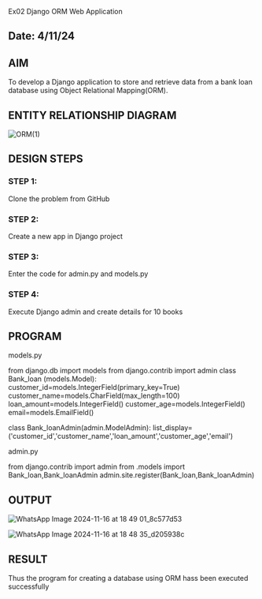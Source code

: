  Ex02 Django ORM Web Application
## Date: 4/11/24

## AIM
To develop a Django application to store and retrieve data from a bank loan database using Object Relational Mapping(ORM).

## ENTITY RELATIONSHIP DIAGRAM

![ORM(1)](https://github.com/user-attachments/assets/7303c463-2f53-4434-86e5-632330b17617)

## DESIGN STEPS

### STEP 1:
Clone the problem from GitHub

### STEP 2:
Create a new app in Django project

### STEP 3:
Enter the code for admin.py and models.py

### STEP 4:
Execute Django admin and create details for 10 books

## PROGRAM
 models.py

  
  from django.db import models
from django.contrib import admin
class Bank_loan (models.Model):
    customer_id=models.IntegerField(primary_key=True)
    customer_name=models.CharField(max_length=100)
    loan_amount=models.IntegerField()
    customer_age=models.IntegerField()
    email=models.EmailField()

class Bank_loanAdmin(admin.ModelAdmin):
    list_display=('customer_id','customer_name','loan_amount','customer_age','email')


    
admin.py


 from django.contrib import admin
from .models import Bank_loan,Bank_loanAdmin
admin.site.register(Bank_loan,Bank_loanAdmin)


## OUTPUT

![WhatsApp Image 2024-11-16 at 18 49 01_8c577d53](https://github.com/user-attachments/assets/d4fa0196-7843-45cb-94b3-547a59a5c1b2)

![WhatsApp Image 2024-11-16 at 18 48 35_d205938c](https://github.com/user-attachments/assets/1fbdaafd-1e0e-49a4-b9cf-b243808c245f)





## RESULT
Thus the program for creating a database using ORM hass been executed successfully
